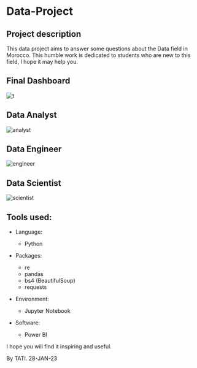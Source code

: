 # Data-Project
## Project description
This data project aims to answer some questions about the Data field in Morocco. This humble work is dedicated to students who are new to this field, I hope it may help you.
## Final Dashboard
![t](https://user-images.githubusercontent.com/95311883/215255897-fd592e7a-908c-47c9-bc53-c647081fe748.PNG)
## Data Analyst
![analyst](https://user-images.githubusercontent.com/95311883/215256148-9b060fb6-eb94-46a4-9f31-8edc5a4fcfec.PNG)
## Data Engineer
![engineer](https://user-images.githubusercontent.com/95311883/215256159-014427f1-274e-49a3-9263-6603c8b54838.PNG)
## Data Scientist
![scientist](https://user-images.githubusercontent.com/95311883/215256168-881780cb-a7a4-45e6-ade0-884b8dfe1fb2.PNG)
## Tools used:
+ Language:
  - Python
  
+ Packages:
  - re
  - pandas
  - bs4 (BeautifulSoup)
  - requests
  
+ Environment:
  - Jupyter Notebook
  
+ Software:
  - Power BI

  
I hope you will find it inspiring and useful.

By TATI. 28-JAN-23
